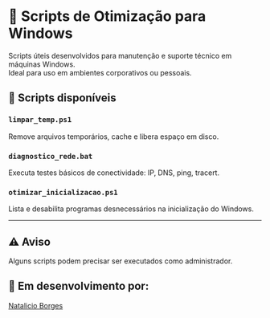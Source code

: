 # 🧹 Scripts de Otimização para Windows

Scripts úteis desenvolvidos para manutenção e suporte técnico em máquinas Windows.  
Ideal para uso em ambientes corporativos ou pessoais.

## 🔧 Scripts disponíveis

### `limpar_temp.ps1`
Remove arquivos temporários, cache e libera espaço em disco.

### `diagnostico_rede.bat`
Executa testes básicos de conectividade: IP, DNS, ping, tracert.

### `otimizar_inicializacao.ps1`
Lista e desabilita programas desnecessários na inicialização do Windows.

---

## ⚠️ Aviso
Alguns scripts podem precisar ser executados como administrador.

## 📌 Em desenvolvimento por:
[Natalicio Borges](https://github.com/natalicioneto)
